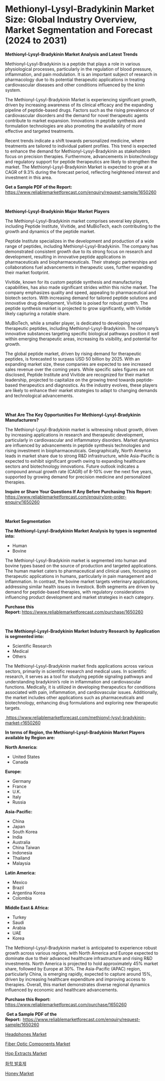 <p><h1>Methionyl-Lysyl-Bradykinin Market Size: Global Industry Overview, Market Segmentation and Forecast (2024 to 2031)</h1></p><p><strong>Methionyl-Lysyl-Bradykinin Market Analysis and Latest Trends</strong></p>
<p><p>Methionyl-Lysyl-Bradykinin is a peptide that plays a role in various physiological processes, particularly in the regulation of blood pressure, inflammation, and pain modulation. It is an important subject of research in pharmacology due to its potential therapeutic applications in treating cardiovascular diseases and other conditions influenced by the kinin system.</p><p>The Methionyl-Lysyl-Bradykinin Market is experiencing significant growth, driven by increasing awareness of its clinical efficacy and the expanding pipeline of peptide-based drugs. Factors such as the rising prevalence of cardiovascular disorders and the demand for novel therapeutic agents contribute to market expansion. Innovations in peptide synthesis and formulation technologies are also promoting the availability of more effective and targeted treatments.</p><p>Recent trends indicate a shift towards personalized medicine, where treatments are tailored to individual patient profiles. This trend is expected to enhance the demand for Methionyl-Lysyl-Bradykinin as stakeholders focus on precision therapies. Furthermore, advancements in biotechnology and regulatory support for peptide therapeutics are likely to strengthen the market. The Methionyl-Lysyl-Bradykinin Market is expected to grow at a CAGR of 9.3% during the forecast period, reflecting heightened interest and investment in this area.</p></p>
<p><strong>Get a Sample PDF of the Report:&nbsp;</strong> <a href="https://www.reliablemarketforecast.com/enquiry/request-sample/1650260?utm_campaign=1080&utm_medium=2&utm_source=Github&utm_content=ia&utm_term=18112024&utm_id=methionyl-lysyl-bradykinin">https://www.reliablemarketforecast.com/enquiry/request-sample/1650260</a></p>
<p>&nbsp;</p>
<p><strong>Methionyl-Lysyl-Bradykinin Major Market Players</strong></p>
<p><p>The Methionyl-Lysyl-Bradykinin market comprises several key players, including Peptide Institute, Vivitide, and MuBioTech, each contributing to the growth and dynamics of the peptide market.</p><p>Peptide Institute specializes in the development and production of a wide range of peptides, including Methionyl-Lysyl-Bradykinin. The company has demonstrated consistent growth due to its strong focus on research and development, resulting in innovative peptide applications in pharmaceuticals and biopharmaceuticals. Their strategic partnerships and collaborations fuel advancements in therapeutic uses, further expanding their market footprint.</p><p>Vivitide, known for its custom peptide synthesis and manufacturing capabilities, has also made significant strides within this niche market. The company emphasizes quality and speed, appealing to pharmaceutical and biotech sectors. With increasing demand for tailored peptide solutions and innovative drug development, Vivitide is poised for robust growth. The peptide synthesis market is projected to grow significantly, with Vivitide likely capturing a notable share.</p><p>MuBioTech, while a smaller player, is dedicated to developing novel therapeutic peptides, including Methionyl-Lysyl-Bradykinin. The company’s innovative substances targeting specific biological pathways position it well within emerging therapeutic areas, increasing its visibility, and potential for growth.</p><p>The global peptide market, driven by rising demand for therapeutic peptides, is forecasted to surpass USD 50 billion by 2025. With an expanding market size, these companies are expected to see increased sales revenue over the coming years. While specific sales figures are not disclosed, Peptide Institute and Vivitide are recognized for their market leadership, projected to capitalize on the growing trend towards peptide-based therapeutics and diagnostics. As the industry evolves, these players are likely to enhance their market strategies to adapt to changing demands and technological advancements.</p></p>
<p>&nbsp;</p>
<p><strong>What Are The Key Opportunities For Methionyl-Lysyl-Bradykinin Manufacturers?</strong></p>
<p><p>The Methionyl-Lysyl-Bradykinin market is witnessing robust growth, driven by increasing applications in research and therapeutic development, particularly in cardiovascular and inflammatory disorders. Market dynamics are influenced by advancements in peptide synthesis technologies and rising investment in biopharmaceuticals. Geographically, North America leads in market share due to strong R&D infrastructure, while Asia-Pacific is expected to exhibit significant growth owing to expanding healthcare sectors and biotechnology innovations. Future outlook indicates a compound annual growth rate (CAGR) of 8-10% over the next five years, supported by growing demand for precision medicine and personalized therapies.</p></p>
<p><strong>Inquire or Share Your Questions If Any Before Purchasing This Report:</strong> <a href="https://www.reliablemarketforecast.com/enquiry/pre-order-enquiry/1650260?utm_campaign=1080&utm_medium=2&utm_source=Github&utm_content=ia&utm_term=18112024&utm_id=methionyl-lysyl-bradykinin">https://www.reliablemarketforecast.com/enquiry/pre-order-enquiry/1650260</a></p>
<p>&nbsp;</p>
<p><strong>Market Segmentation</strong></p>
<p><strong>The Methionyl-Lysyl-Bradykinin Market Analysis by types is segmented into:</strong></p>
<p><ul><li>Human</li><li>Bovine</li></ul></p>
<p><p>The Methionyl-Lysyl-Bradykinin market is segmented into human and bovine types based on the source of production and targeted applications. The human market caters to pharmaceutical and clinical uses, focusing on therapeutic applications in humans, particularly in pain management and inflammation. In contrast, the bovine market targets veterinary applications, addressing similar health issues in livestock. Both segments are driven by demand for peptide-based therapies, with regulatory considerations influencing product development and market strategies in each category.</p></p>
<p><strong>Purchase this Report:&nbsp;</strong><a href="https://www.reliablemarketforecast.com/purchase/1650260?utm_campaign=1080&utm_medium=2&utm_source=Github&utm_content=ia&utm_term=18112024&utm_id=methionyl-lysyl-bradykinin">https://www.reliablemarketforecast.com/purchase/1650260</a></p>
<p>&nbsp;</p>
<p><strong>The Methionyl-Lysyl-Bradykinin Market Industry Research by Application is segmented into:</strong></p>
<p><ul><li>Scientific Research</li><li>Medical</li><li>Others</li></ul></p>
<p><p>The Methionyl-Lysyl-Bradykinin market finds applications across various sectors, primarily in scientific research and medical uses. In scientific research, it serves as a tool for studying peptide signaling pathways and understanding bradykinin’s role in inflammation and cardiovascular functions. Medically, it is utilized in developing therapeutics for conditions associated with pain, inflammation, and cardiovascular issues. Additionally, the market includes other applications such as pharmaceuticals and biotechnology, enhancing drug formulations and exploring new therapeutic targets.</p></p>
<p><a href="https://www.reliablemarketforecast.com/methionyl-lysyl-bradykinin-market-r1650260?utm_campaign=1080&utm_medium=2&utm_source=Github&utm_content=ia&utm_term=18112024&utm_id=methionyl-lysyl-bradykinin">&nbsp;https://www.reliablemarketforecast.com/methionyl-lysyl-bradykinin-market-r1650260</a></p>
<p><strong>In terms of Region, the Methionyl-Lysyl-Bradykinin Market Players available by Region are:</strong></p>
<p>
    <p> <strong> North America: </strong>
        <ul>
            <li>United States</li>
            <li>Canada</li>
        </ul>
        </p> 
    <p> <strong> Europe: </strong>
        <ul>
            <li>Germany</li>
            <li>France</li>
            <li>U.K.</li>
            <li>Italy</li>
            <li>Russia</li>
        </ul>
        </p> 
    <p> <strong> Asia-Pacific: </strong>
        <ul>
            <li>China</li>
            <li>Japan</li>
            <li>South Korea</li>
            <li>India</li>
            <li>Australia</li>
            <li>China Taiwan</li>
            <li>Indonesia</li>
            <li>Thailand</li>
            <li>Malaysia</li>
        </ul>
        </p> 
    <p> <strong> Latin America: </strong>
        <ul>
            <li>Mexico</li>
            <li>Brazil</li>
            <li>Argentina Korea</li>
            <li>Colombia</li>
        </ul>
        </p> 
    <p> <strong> Middle East & Africa: </strong>
        <ul>
            <li>Turkey</li>
            <li>Saudi</li>
            <li>Arabia</li>
            <li>UAE</li>
            <li>Korea</li>
        </ul>
    </p>
    </p>
<p><p>The Methionyl-Lysyl-Bradykinin market is anticipated to experience robust growth across various regions, with North America and Europe expected to dominate due to their advanced healthcare infrastructure and rising R&D investments. North America is projected to hold approximately 45% market share, followed by Europe at 30%. The Asia-Pacific (APAC) region, particularly China, is emerging rapidly, expected to capture around 15%, driven by increasing healthcare expenditure and improving access to therapies. Overall, this market demonstrates diverse regional dynamics influenced by economic and healthcare advancements.</p></p>
<p><strong>Purchase this Report: </strong><a href="https://www.reliablemarketforecast.com/purchase/1650260?utm_campaign=1080&utm_medium=2&utm_source=Github&utm_content=ia&utm_term=18112024&utm_id=methionyl-lysyl-bradykinin">https://www.reliablemarketforecast.com/purchase/1650260</a></p>
<p>&nbsp;<strong>Get a Sample PDF of the Report:&nbsp;&nbsp;</strong><a href="https://www.reliablemarketforecast.com/enquiry/request-sample/1650260?utm_campaign=1080&utm_medium=2&utm_source=Github&utm_content=ia&utm_term=18112024&utm_id=methionyl-lysyl-bradykinin">https://www.reliablemarketforecast.com/enquiry/request-sample/1650260</a></p>
<p><strong></strong></p>
<p><p><a href="https://www.linkedin.com/pulse/global-headphones-market-product-types-applications-regional-awpme?utm_campaign=1080&utm_medium=2&utm_source=Github&utm_content=ia&utm_term=18112024&utm_id=methionyl-lysyl-bradykinin">Headphones Market</a></p><p><a href="https://www.linkedin.com/pulse/fiber-optic-components-market-refracting-trends-consumer-behaviors-kofof?utm_campaign=1080&utm_medium=2&utm_source=Github&utm_content=ia&utm_term=18112024&utm_id=methionyl-lysyl-bradykinin">Fiber Optic Components Market</a></p><p><a href="https://issuu.com/reportprime-2/docs/hop-extracts-market-size-2030.pptx_c70bc1d4523c1a?utm_campaign=1080&utm_medium=2&utm_source=Github&utm_content=ia&utm_term=18112024&utm_id=methionyl-lysyl-bradykinin">Hop Extracts Market</a></p><p><a href="https://github.com/sougarounis/Market-Research-Report-List-6/blob/main/900505724704.md?utm_campaign=1080&utm_medium=2&utm_source=Github&utm_content=ia&utm_term=18112024&utm_id=methionyl-lysyl-bradykinin">화학 발효제</a></p><p><a href="https://issuu.com/reportprime-2/docs/honey-market-size-2030.pptx_e645fcec5980d1?utm_campaign=1080&utm_medium=2&utm_source=Github&utm_content=ia&utm_term=18112024&utm_id=methionyl-lysyl-bradykinin">Honey Market</a></p></p>